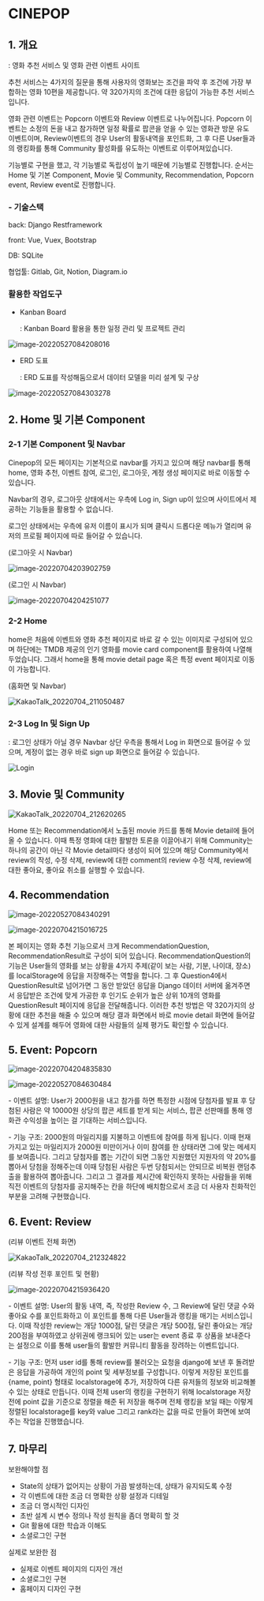 # CINEPOP



## 1. 개요

: 영화 추천 서비스 및 영화 관련 이벤트 사이트

추천 서비스는 4가지의 질문을 통해 사용자의 영화보는 조건을 파악 후 조건에 가장 부합하는 영화 10편을 제공합니다. 약 320가지의 조건에 대한 응답이 가능한 추천 서비스입니다. 

영화 관련 이벤트는 Popcorn 이벤트와 Review 이벤트로 나누어집니다. Popcorn 이벤트는 소정의 돈을 내고 참가하면 일정 확률로 팝콘을 얻을 수 있는 영화관 방문 유도 이벤트이며, Review이벤트의 경우 User의 활동내역을 포인트화, 그 후 다른 User들과의 랭킹화를 통해 Community 활성화를 유도하는 이벤트로 이루어져있습니다. 

기능별로 구현을 했고, 각 기능별로 독립성이 높기 때문에 기능별로 진행합니다. 순서는 Home 및 기본 Component, Movie 및 Community, Recommendation, Popcorn event, Review event로 진행합니다. 





### - 기술스택

back: Django Restframework

front: Vue, Vuex, Bootstrap

DB: SQLite

협업툴: Gitlab, Git, Notion, Diagram.io





### 활용한 작업도구

- Kanban Board

  : Kanban Board 활용을 통한 일정 관리 및 프로젝트 관리

![image-20220527084208016](README.assets/image-20220527084208016.png)



- ERD 도표

  : ERD 도표를 작성해둠으로서 데이터 모델을 미리 설계 및 구상

![image-20220527084303278](README.assets/image-20220527084303278.png)





## 2. Home 및 기본 Component



### 2-1 기본 Component 및 Navbar

Cinepop의 모든 페이지는 기본적으로 navbar를 가지고 있으며 해당 navbar를 통해 home, 영화 추천, 이벤트 참여, 로그인, 로그아웃, 계정 생성 페이지로 바로 이동할 수 있습니다. 

Navbar의 경우, 로그아웃 상태에서는 우측에 Log in, Sign up이 있으며 사이트에서 제공하는 기능들을 활용할 수 없습니다. 

로그인 상태에서는 우측에 유저 이름이 표시가 되며 클릭시 드롭다운 메뉴가 열리며 유저의 프로필 페이지에 따로 들어갈 수 있습니다.



(로그아웃 시 Navbar)

![image-20220704203902759](README.assets/image-20220704203902759.png)



(로그인 시 Navbar)

![image-20220704204251077](README.assets/image-20220704204251077.png)



### 2-2 Home

home은 처음에 이벤트와 영화 추천 페이지로 바로 갈 수 있는 이미지로 구성되어 있으며 하단에는 TMDB 제공의 인기 영화를 movie card component를 활용하여 나열해두었습니다. 그래서 home을 통해 movie detail page 혹은 특정 event 페이지로 이동이 가능합니다. 



(홈화면 및 Navbar)

![KakaoTalk_20220704_211050487](README.assets/KakaoTalk_20220704_211050487.gif)



### 2-3 Log In 및 Sign Up 

: 로그인 상태가 아닐 경우 Navbar 상단 우측을 통해서 Log in 화면으로 들어갈 수 있으며, 계정이 없는 경우 바로 sign up 화면으로 들어갈 수 있습니다. 

![Login](README.assets/KakaoTalk_20220704_211050487_01.gif)



## 3. Movie 및 Community

![KakaoTalk_20220704_212620265](README.assets/KakaoTalk_20220704_212620265.gif)



Home 또는 Recommendation에서 노출된 movie 카드를 통해 Movie detail에 들어올 수 있습니다. 이때 특정 영화에 대한 활발한 토론을 이끌어내기 위해 Community는 하나의 공간이 아닌 각 Movie detail마다 생성이 되어 있으며 해당 Community에서 review의 작성, 수정 삭제, review에 대한 comment의 review 수정 삭제, review에 대한 좋아요, 좋아요 취소를 실행할 수 있습니다. 



## 4. Recommendation

![image-20220527084340291](README.assets/image-20220527084340291.png)

![image-20220704215016725](README.assets/image-20220704215016725.png)

본 페이지는 영화 추천 기능으로서 크게 RecommendationQuestion, RecommendationResult로 구성이 되어 있습니다. RecommendationQuestion의 기능은 User들의 영화를 보는 상황을 4가지 주제(같이 보는 사람, 기분, 나이대, 장소)를 localStorage에 응답을 저장해주는 역할을 합니다. 그 후 Question4에서 QuestionResult로 넘어가면 그 동안 받았던 응답을 Django 데이터 서버에 옮겨주면서 응답받은 조건에 맞게 가공한 후 인기도 순위가 높은 상위 10개의 영화를 QuestionResult 페이지에 응답을 전달해줍니다. 이러한 추천 방법은 약 320가지의 상황에 대한 추천을 해줄 수 있으며 해당 결과 화면에서 바로 movie detail 화면에 들어갈 수 있게 설계를 해두어 영화에 대한 사람들의 실제 평가도 확인할 수 있습니다. 



## 5. Event: Popcorn

![image-20220704204835830](README.assets/image-20220704204835830.png)

![image-20220527084630484](README.assets/image-20220527084630484.png)

\- 이벤트 설명: User가 2000원을 내고 참가를 하면 특정한 시점에 당첨자를 발표 후 당첨된 사람은 약 10000원 상당의 팝콘 세트를 받게 되는 서비스, 팝콘 선판매를 통해 영화관 수익성을 높이는 걸 기대하는 서비스입니다. 

\- 기능 구조: 2000원의 마일리지를 지불하고 이벤트에 참여를 하게 됩니다. 이때 현재 가지고 있는 마일리지가 2000원 미만이거나 이미 참여를 한 상태라면 그에 맞는 메세지를 보여줍니다. 그리고 당첨자를 뽑는 기간이 되면 그동안 지원했던 지원자의 약 20%를 뽑아서 당첨을 정해주는데 이때 당첨된 사람은 두번 당첨되서는 안되므로 비복원 랜덤추출을 활용하여 뽑아줍니다. 그리고 그 결과를 제시간에 확인하지 못하는 사람들을 위해 직전 이벤트의 당첨자를 공지해주는 칸을 하단에 배치함으로서 조금 더 사용자 친화적인 부분을 고려해 구현했습니다. 



## 6. Event: Review



(리뷰 이벤트 전체 화면)

![KakaoTalk_20220704_212324822](README.assets/KakaoTalk_20220704_212324822.gif)



(리뷰 작성 전후 포인트 및 현황)

![image-20220704215936420](README.assets/image-20220704215936420.png)



\- 이벤트 설명: User의 활동 내역, 즉, 작성한 Review 수, 그 Review에 달린 댓글 수와 좋아요 수를 포인트화하고 이 포인트를 통해 다른 User들과 랭킹을 매기는 서비스입니다. 이때 작성한 review는 개당 1000점, 달린 댓글은 개당 500점, 달린 좋아요는 개당 200점을 부여하였고 상위권에 랭크되어 있는 user는 event 종료 후 상품을 보내준다는 설정으로 이를 통해 user들의 활발한 커뮤니티 활동을 장려하는 이벤트입니다. 

\- 기능 구조: 먼저 user id를 통해 review를 불러오는 요청을 django에 보낸 후 돌려받은 응답을 가공하여 개인의 point 및 세부정보를 구성합니다. 이렇게 저장된 포인트를 {name, point} 형태로 localstorage에 추가, 저장하여 다른 유저들의 정보와 비교해볼 수 있는 상태로 만듭니다. 이때 전체 user의 랭킹을 구현하기 위해 localstorage 저장 전에 point 값을 기준으로 정렬을 해준 뒤 저장을 해주며 전체 랭킹을 보일 때는 이렇게 정렬된 localstorage를 key와 value 그리고 rank라는 값을 따로 만들어 화면에 보여주는 작업을 진행했습니다. 



## 7. 마무리 

보완해야할 점

- State의 상태가 없어지는 상황이 가끔 발생하는데, 상태가 유지되도록 수정
- 각 이벤트에 대한 조금 더 명확한 상황 설정과 디테일
- 조금 더 명시적인 디자인
- 초반 설계 시 변수 정의나 작성 원칙을 좀더 명확히 할 것
- Git 활용에 대한 학습과 이해도
- 소셜로그인 구현



실제로 보완한 점

- 실제로 이벤트 페이지의 디자인 개선
- 소셜로그인 구현
- 홈페이지 디자인 구현

